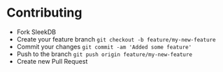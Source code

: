<!--METADATA
{
    "title": "Contributing",
    "url": "contributing",
    "icon": "heart"
}
!METADATA-->

# Contributing

- Fork SleekDB
- Create your feature branch `git checkout -b feature/my-new-feature`
- Commit your changes `git commit -am 'Added some feature'`
- Push to the branch `git push origin feature/my-new-feature`
- Create new Pull Request
